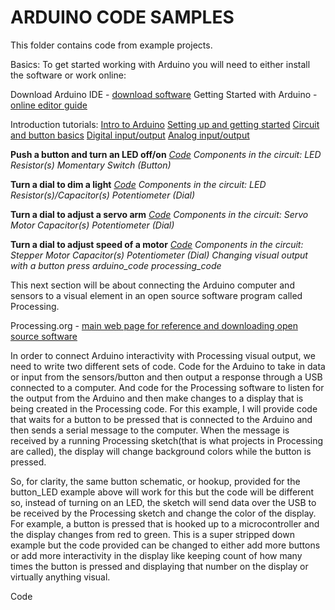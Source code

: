 # ARDUINO CODE SAMPLES

This folder contains code from example projects.

Basics:
To get started working with Arduino you will need to either install the software or work online:

Download Arduino IDE - [download software](https://www.arduino.cc/en/main/software)
Getting Started with Arduino - [online editor guide](https://create.arduino.cc)

Introduction tutorials:
[Intro to Arduino](ARDUINO/Resources/intro_arduino.pdf)
[Setting up and getting started](ARDUINO/Resources/arduino_setting_up.pdf)
[Circuit and button basics](ARDUINO/Resources/arduino_buttons_circuit_basics.pdf)
[Digital input/output](ARDUINO/Resources/arduino_creating_states.pdf)
[Analog input/output](ARDUINO/Resources/arduino_analog_read.pdf)


**Push a button and turn an LED off/on**
*[Code](ARDUINO/Code/arduino_analog_input_output)
Components in the circuit:
LED
Resistor(s)
Momentary Switch (Button)*


**Turn a dial to dim a light**
*[Code](ARDUINO/Code/arduino_digital_input_output)
Components in the circuit:
LED
Resistor(s)/Capacitor(s)
Potentiometer (Dial)*


**Turn a dial to adjust a servo arm**
*[Code](ARDUINO/Code/arduino_dial_servo)
Components in the circuit:
Servo Motor
Capacitor(s)
Potentiometer (Dial)*


**Turn a dial to adjust speed of a motor**
*[Code](ARDUINO/Code/arduino_dial_motor_speed)
Components in the circuit:
Stepper Motor
Capacitor(s)
Potentiometer (Dial)
Changing visual output with a button press
arduino_code
processing_code*

This next section will be about connecting the Arduino computer and sensors to a visual element in an open source software program called Processing.

Processing.org - [main web page for reference and downloading open source software](http://processing.org)

In order to connect Arduino interactivity with Processing visual output, we need to write two different sets of code. Code for the Arduino to take in data or input from the sensors/button and then output a response through a USB connected to a computer. And code for the Processing software to listen for the output from the Arduino and then make changes to a display that is being created in the Processing code. For this example, I will provide code that waits for a button to be pressed that is connected to the Arduino and then sends a serial message to the computer. When the message is received by a running Processing sketch(that is what projects in Processing are called), the display will change background colors while the button is pressed.

So, for clarity, the same button schematic, or hookup, provided for the button_LED example above will work for this but the code will be different so, instead of turning on an LED, the sketch will send data over the USB to be received by the Processing sketch and change the color of the display. For example, a button is pressed that is hooked up to a microcontroller and the display changes from red to green. This is a super stripped down example but the code provided can be changed to either add more buttons or add more interactivity in the display like keeping count of how many times the button is pressed and displaying that number on the display or virtually anything visual.

Code
